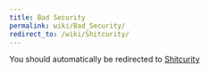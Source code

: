 ```yaml
---
title: Bad Security
permalink: wiki/Bad_Security/
redirect_to: /wiki/Shitcurity/
---
```


You should automatically be redirected to [Shitcurity](/wiki/Shitcurity/)
